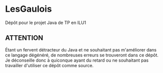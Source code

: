 # LesGaulois
 Dépôt pour le projet Java de TP en ILU1

## ATTENTION
Étant un fervent détracteur du Java et ne souhaitant pas m'améliorer dans ce langage dégénéré, de nombreuses erreurs se trouveront dans ce dépôt. Je déconseille donc à quiconque ayant du retard ou ne souhaitant pas travailler d'utiliser ce dépôt comme source.